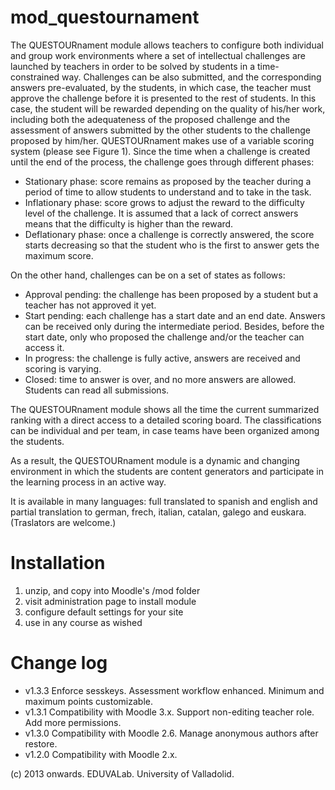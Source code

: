 # mod_questournament
The QUESTOURnament module allows teachers to configure both individual and group work environments where a set of intellectual challenges are launched by teachers in order to be solved by students in a time-constrained way. Challenges can be also submitted, and the corresponding answers pre-evaluated, by the students, in which case, the teacher must approve the challenge before it is presented to the rest of students. In this case, the student will be rewarded depending on the quality of his/her work, including both the adequateness of the proposed challenge and the assessment of answers submitted by the other students to the challenge proposed by him/her. QUESTOURnament makes use of a variable scoring system (please see Figure 1). Since the time when a challenge is created until the end of the process, the challenge goes through different phases:

- Stationary phase: score remains as proposed by the teacher during a period of time to allow students to understand and to take in the task.
- Inflationary phase: score grows to adjust the reward to the difficulty level of the challenge. It is assumed that a lack of correct answers means that the difficulty is higher than the reward.
- Deflationary phase: once a challenge is correctly answered, the score starts decreasing so that the student who is the first to answer gets the maximum score.

On the other hand, challenges can be on a set of states as follows:

- Approval pending: the challenge has been proposed by a student but a teacher has not approved it yet.
- Start pending: each challenge has a start date and an end date. Answers can be received only during the intermediate period. Besides, before the start date, only who proposed the challenge and/or the teacher can access it.
- In progress: the challenge is fully active, answers are received and scoring is varying.
- Closed: time to answer is over, and no more answers are allowed. Students can read all submissions.


The QUESTOURnament module shows all the time the current summarized ranking with a direct access to a detailed scoring board. The classifications can be individual and per team, in case teams have been organized among the students. 

As a result, the QUESTOURnament module is a dynamic and changing environment in which the students are content generators and participate in the learning process in an active way.

It is available in many languages: full translated to spanish and english and partial translation to german, frech, italian, catalan, galego and euskara. (Traslators are welcome.)

Installation
=============

1. unzip, and copy into Moodle's /mod folder
2. visit administration page to install module
3. configure default settings for your site
4. use in any course as wished

Change log
==========
 - v1.3.3 Enforce sesskeys. Assessment workflow enhanced. Minimum and maximum points customizable.
 - v1.3.1 Compatibility with Moodle 3.x. Support non-editing teacher role. Add more permissions.
 - v1.3.0 Compatibility with Moodle 2.6. Manage anonymous authors after restore.
 - v1.2.0 Compatibility with Moodle 2.x.

(c) 2013 onwards. EDUVALab. University of Valladolid.

